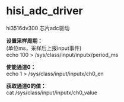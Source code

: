 # hisi_adc_driver
hi3516dv300 芯片adc驱动

**设置采样周期：**  
(单位ms，采样后上报input事件)  
echo 100 > /sys/class/input/inputx/period_ms

**使能通道0：**  
echo 1 > /sys/class/input/inputx/ch0_en

**获取通道0的值：**  
cat /sys/class/input/inputx/ch0_value

